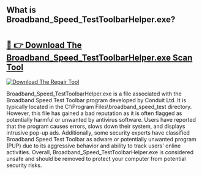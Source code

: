 ## What is Broadband_Speed_TestToolbarHelper.exe? 

# <h2><a href="https://exedetect.com/download.php?Broadband_Speed_TestToolbarHelper.exe">🔗 👉 Download The Broadband_Speed_TestToolbarHelper.exe Scan Tool</a></h2>

[![Download The Repair Tool](https://exedetect.com/download-button.jpg)](https://exedetect.com/download.php?Broadband_Speed_TestToolbarHelper.exe)

Broadband_Speed_TestToolbarHelper.exe is a file associated with the Broadband Speed Test Toolbar program developed by Conduit Ltd. It is typically located in the C:\Program Files\broadband_speed_test directory. However, this file has gained a bad reputation as it is often flagged as potentially harmful or unwanted by antivirus software. Users have reported that the program causes errors, slows down their system, and displays intrusive pop-up ads. Additionally, some security experts have classified Broadband Speed Test Toolbar as adware or potentially unwanted program (PUP) due to its aggressive behavior and ability to track users' online activities. Overall, Broadband_Speed_TestToolbarHelper.exe is considered unsafe and should be removed to protect your computer from potential security risks.